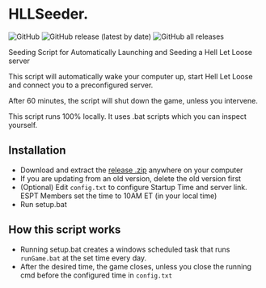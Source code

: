 # HLLSeeder. 

![GitHub](https://img.shields.io/github/license/KtodaZ/HLLSeeder)
![GitHub release (latest by date)](https://img.shields.io/github/v/release/KtodaZ/HLLSeeder)
![GitHub all releases](https://img.shields.io/github/downloads/KtodaZ/HLLSeeder/total)

Seeding Script for Automatically Launching and Seeding a Hell Let Loose server

This script will automatically wake your computer up, start Hell Let Loose and connect you to a preconfigured server.

After 60 minutes, the script will shut down the game, unless you intervene.  

This script runs 100% locally. It uses .bat scripts which you can inspect yourself.

## Installation

- Download and extract the [release .zip](https://github.com/KtodaZ/HLLSeeder/releases) anywhere on your computer
- If you are updating from an old version, delete the old version first
- (Optional) Edit `config.txt` to configure Startup Time and server link. ESPT Members set the time to 10AM ET (in your local time)
- Run setup.bat

## How this script works

- Running setup.bat creates a windows scheduled task that runs `runGame.bat` at the set time every day.
- After the desired time, the game closes, unless you close the running cmd before the configured time in `config.txt`
